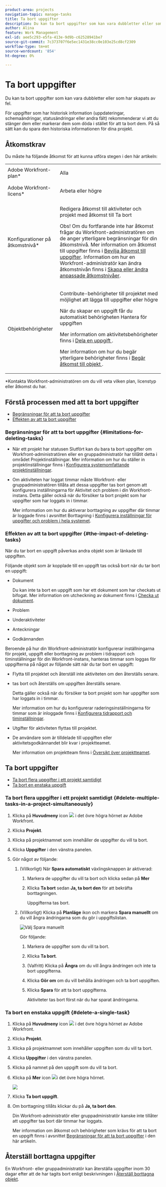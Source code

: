 ```yaml
---
product-area: projects
navigation-topic: manage-tasks
title: Ta bort uppgifter
description: Du kan ta bort uppgifter som kan vara dubbletter eller som har skapats av fel.
author: Alina
feature: Work Management
exl-id: aee5c293-e5fa-413e-9d9b-c62528941be7
source-git-commit: 7c373707f6e5ec1431e38cc0e103e25cd8cf2309
workflow-type: tm+mt
source-wordcount: '854'
ht-degree: 0%

---
```


# Ta bort uppgifter

Du kan ta bort uppgifter som kan vara dubbletter eller som har skapats av fel.

För uppgifter som har historisk information (uppdateringar, schemaändringar, statusändringar eller andra fält) rekommenderar vi att du stänger dem eller markerar dem som döda i stället för att ta bort dem. På så sätt kan du spara den historiska informationen för dina projekt.

## Åtkomstkrav

Du måste ha följande åtkomst för att kunna utföra stegen i den här artikeln:

<table style="table-layout:auto"> 
 <col> 
 <col> 
 <tbody> 
  <tr> 
   <td role="rowheader">Adobe Workfront-plan*</td> 
   <td> <p>Alla</p> </td> 
  </tr> 
  <tr> 
   <td role="rowheader">Adobe Workfront-licens*</td> 
   <td> <p>Arbeta eller högre</p> </td> 
  </tr> 
  <tr> 
   <td role="rowheader">Konfigurationer på åtkomstnivå*</td> 
   <td> <p>Redigera åtkomst till aktiviteter och projekt med åtkomst till Ta bort</p> <p>Obs! Om du fortfarande inte har åtkomst frågar du Workfront-administratören om de anger ytterligare begränsningar för din åtkomstnivå. Mer information om åtkomst till uppgifter finns i <a href="../../../administration-and-setup/add-users/configure-and-grant-access/grant-access-tasks.md" class="MCXref xref">Bevilja åtkomst till uppgifter</a>. Information om hur en Workfront-administratör kan ändra åtkomstnivån finns i <a href="../../../administration-and-setup/add-users/configure-and-grant-access/create-modify-access-levels.md" class="MCXref xref">Skapa eller ändra anpassade åtkomstnivåer</a>. </p> </td> 
  </tr> 
  <tr> 
   <td role="rowheader">Objektbehörigheter</td> 
   <td> <p>Contribute-behörigheter till projektet med möjlighet att lägga till uppgifter eller högre</p> <p>När du skapar en uppgift får du automatiskt behörigheten Hantera för uppgiften</p> <p> Mer information om aktivitetsbehörigheter finns i <a href="../../../workfront-basics/grant-and-request-access-to-objects/share-a-task.md" class="MCXref xref">Dela en uppgift </a>. </p> <p>Mer information om hur du begär ytterligare behörigheter finns i <a href="../../../workfront-basics/grant-and-request-access-to-objects/request-access.md" class="MCXref xref">Begär åtkomst till objekt </a>.</p> </td> 
  </tr> 
 </tbody> 
</table>

&#42;Kontakta Workfront-administratören om du vill veta vilken plan, licenstyp eller åtkomst du har.

## Förstå processen med att ta bort uppgifter

* [Begränsningar för att ta bort uppgifter](#limitations-for-deleting-tasks)
* [Effekten av att ta bort uppgifter](#the-impact-of-deleting-tasks)

### Begränsningar för att ta bort uppgifter  {#limitations-for-deleting-tasks}

* När ett projekt har statusen Slutfört kan du bara ta bort uppgifter om Workfront-administratören eller en gruppadministratör har tillåtit detta i området Projektinställningar. Mer information om hur du ställer in projektinställningar finns i [Konfigurera systemomfattande projektinställningar](../../../administration-and-setup/set-up-workfront/configure-system-defaults/set-project-preferences.md).

* Om aktiviteten har loggat timmar måste Workfront- eller gruppadministratören tillåta att dessa uppgifter tas bort genom att konfigurera inställningarna för Aktivitet och problem i din Workfront-instans. Detta gäller också när du försöker ta bort projekt som har uppgifter som har loggats in i timmar.

  <!--
  (NOTE: the last statement is NWE&nbsp;only; not possible in classic)
  -->

  Mer information om hur du aktiverar borttagning av uppgifter där timmar är loggade finns i avsnittet Borttagning i [Konfigurera inställningar för uppgifter och problem i hela systemet](../../../administration-and-setup/set-up-workfront/configure-system-defaults/set-task-issue-preferences.md).

### Effekten av att ta bort uppgifter {#the-impact-of-deleting-tasks}

När du tar bort en uppgift påverkas andra objekt som är länkade till uppgiften.

Följande objekt som är kopplade till en uppgift tas också bort när du tar bort en uppgift:

* Dokument

  Du kan inte ta bort en uppgift som har ett dokument som har checkats ut bifogat. Mer information om utcheckning av dokument finns i [Checka ut dokument](../../../documents/managing-documents/check-out-documents.md).

* Problem
* Underaktiviteter
* Anteckningar
* Godkännanden

Beroende på hur din Workfront-administratör konfigurerar inställningarna för projekt, uppgift eller borttagning av problem i tidrapport och timinställningar för din Workfront-instans, hanteras timmar som loggas för uppgifterna på något av följande sätt när du tar bort en uppgift:

* Flytta till projektet och återställ inte aktiviteten om den återställs senare.
* tas bort och återställs om uppgiften återställs senare.

  Detta gäller också när du försöker ta bort projekt som har uppgifter som har loggats in i timmar.

  <!--
  <MadCap:conditionalText data-mc-conditions="QuicksilverOrClassic.Draft mode">
  (NOTE: this stays NWE; not possible in classic;)
  </MadCap:conditionalText>
  -->

  Mer information om hur du konfigurerar raderingsinställningarna för timmar som är inloggade finns i [Konfigurera tidrapport och timinställningar](../../../administration-and-setup/set-up-workfront/configure-timesheets-schedules/timesheet-and-hour-preferences.md).

* Utgifter för aktiviteten flyttas till projektet.

* De användare som är tilldelade till uppgiften eller aktivitetsgodkännandet blir kvar i projektteamet.

  Mer information om projektteam finns i [Översikt över projektteamet](../../../manage-work/projects/planning-a-project/project-team-overview.md).

## Ta bort uppgifter

* [Ta bort flera uppgifter i ett projekt samtidigt](#delete-multiple-tasks-in-a-project-simultaneously)
* [Ta bort en enstaka uppgift](#delete-a-single-task)

### Ta bort flera uppgifter i ett projekt samtidigt  {#delete-multiple-tasks-in-a-project-simultaneously}

1. Klicka på **Huvudmeny** icon ![](assets/main-menu-icon.png) i det övre högra hörnet av Adobe Workfront.

1. Klicka **Projekt**.
1. Klicka på projektnamnet som innehåller de uppgifter du vill ta bort.
1. Klicka **Uppgifter** i den vänstra panelen.
1. Gör något av följande:

   1. (Villkorligt) När **Spara automatiskt** växlingsknappen är aktiverad:

      1. Markera de uppgifter du vill ta bort och klicka sedan på **Mer**
      1. Klicka **Ta bort** sedan **Ja, ta bort den** för att bekräfta borttagningen.

         Uppgifterna tas bort.

   1. (Villkorligt) Klicka på **Planläge** ikon och markera **Spara manuellt** om du vill ångra ändringarna som du gör i uppgiftslistan.

      ![Välj Spara manuellt](assets/manual-save-option.png)

      Gör följande:

      1. Markera de uppgifter som du vill ta bort.
      1. Klicka **Ta bort**.
      1. (Valfritt) Klicka på **Ångra** om du vill ångra ändringen och inte ta bort uppgifterna.
      1. Klicka **Gör om** om du vill behålla ändringen och ta bort uppgiften.
      1. Klicka **Spara** för att ta bort uppgifterna.

         Aktiviteter tas bort först när du har sparat ändringarna.

### Ta bort en enstaka uppgift {#delete-a-single-task}

1. Klicka på **Huvudmeny** icon ![](assets/main-menu-icon.png) i det övre högra hörnet av Adobe Workfront.

1. Klicka **Projekt**.
1. Klicka på projektnamnet som innehåller uppgiften som du vill ta bort.
1. Klicka **Uppgifter** i den vänstra panelen.
1. Klicka på namnet på den uppgift som du vill ta bort.
1. Klicka på **Mer** icon ![](assets/qs-more-menu.png)i det övre högra hörnet.

   ![](assets/delete-tasks-task-level-nwe-350x225.png)

1. Klicka **Ta bort uppgift**.
1. Om borttagning tillåts klickar du på **Ja, ta bort den**.

   Din Workfront-administratör eller gruppadministratör kanske inte tillåter att uppgifter tas bort där timmar har loggats.

   Mer information om åtkomst och behörigheter som krävs för att ta bort en uppgift finns i avsnittet [Begränsningar för att ta bort uppgifter](#limitations-for-deleting-tasks) i den här artikeln.

## Återställ borttagna uppgifter

En Workfront- eller gruppadministratör kan återställa uppgifter inom 30 dagar efter att de har tagits bort enligt beskrivningen i [Återställ borttagna objekt](../../../administration-and-setup/manage-workfront/manage-deleted-items/restore-deleted-items.md).
